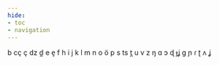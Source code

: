 ```yaml
---
hide:
- toc
- navigation
---
```

b
cç
ç
dz
d̪
e
e̞
f
h
i
j
k
l
m
n
o
ö
p
s
ts
t̪
u
v
z
ŋ
ɑ
ɔ
ɖ
ɟʝ
ɡ
ɲ
ɾ
ʈ
ʌ
ʝ
